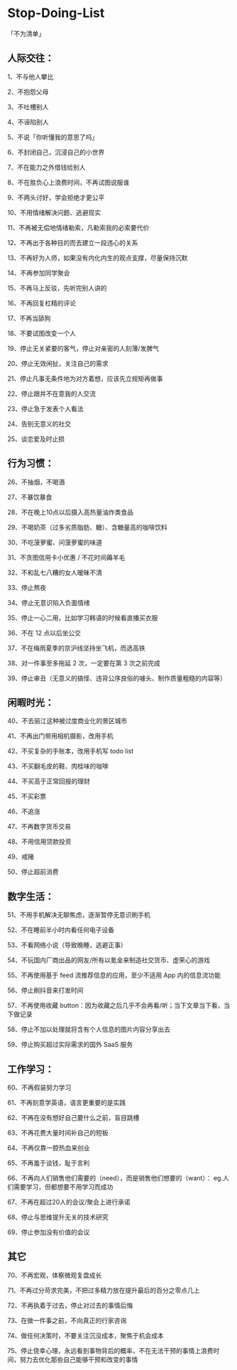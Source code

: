 # Stop-Doing-List
「不为清单」
## 人际交往：

1、不与他人攀比

2、不抱怨父母

3、不吐槽别人

4、不诬陷别人

5、不说「你听懂我的意思了吗」

6、不封闭自己，沉浸自己的小世界

7、不在能力之外借钱给别人

8、不在胜负心上浪费时间，不再试图说服谁

9、不两头讨好，学会拒绝才更公平

10、不用情绪解决问题、逃避现实

11、不再被无偿地情绪勒索，凡勒索我的必索要代价

12、不再出于各种目的而去建立一段违心的关系

13、不再好为人师，如果没有内化内生的观点支撑，尽量保持沉默

14、不再参加同学聚会

15、不再马上反驳，先听完别人讲的

16、不再回复杠精的评论

17、不再当舔狗

18、不要试图改变一个人

19、停止无关紧要的客气，停止对亲密的人刻薄/发脾气

20、停止无效闲扯，关注自己的需求

21、停止凡事无条件地为对方着想，应该先立规矩再做事

22、停止跟并不在意我的人交流

23、停止急于发表个人看法

24、告别无意义的社交

25、谈恋爱及时止损


## 行为习惯：

26、不抽烟，不喝酒

27、不暴饮暴食

28、不在晚上10点以后摄入高热量油炸类食品

29、不喝奶茶（过多劣质脂肪、糖）、含糖量高的咖啡饮料

30、不吃菠萝蜜、问菠萝蜜的味道

31、不贪图信用卡小优惠 / 不花时间薅羊毛

32、不和乱七八糟的女人暧昧不清

33、停止熬夜

34、停止无意识陷入负面情绪

35、停止一心二用，比如学习韩语的时候看直播买衣服

36、不在 12 点以后坐公交

37、不在梅雨夏季的京沪线坚持坐飞机，而选高铁

38、对一件事至多拖延 2 次，一定要在第 3 次之前完成

39、停止审丑（无意义的搞怪、违背公序良俗的噱头、制作质量粗糙的内容等）


## 闲暇时光：

40、不去丽江这种被过度商业化的景区城市

41、不再出门带用相机摄影，改用手机

42、不买复杂的手账本，改用手机写 todo list

43、不买翻毛皮的鞋、肉桂味的咖啡

44、不买高于正常回报的理财

45、不买彩票

46、不追涨

47、不再数字货币交易

48、不用信用贷款投资

49、戒赌

50、停止超前消费


## 数字生活：

51、不用手机解决无聊焦虑，逐渐暂停无意识刷手机

52、不在睡前半小时内看任何电子设备

53、不看网络小说（导致晚睡，逃避正事）

54、不玩国内厂商出品的网友/所有以氪金来制造社交货币、虚荣心的游戏

55、不再使用基于 feed 流推荐信息的应用，至少不适用 App 内的信息流功能

56、停止刷抖音来打发时间

57、不再使用收藏 button：因为收藏之后几乎不会再看/听；当下文章当下看，当下做记录

58、停止不加以处理就将含有个人信息的图片内容分享出去

59、停止购买超过实际需求的国外 SaaS 服务


## 工作学习：

60、不再假装努力学习

61、不再刻意学英语，语言更重要的是实践

62、不再在没有想好自己要什么之前，盲目跳槽

63、不再花费大量时间补自己的短板

64、不再仅靠一腔热血来创业

65、不再羞于谈钱，耻于言利

66、不再向人们销售他们需要的（need），而是销售他们想要的（want）： eg.人们需要学习，但都想要不用学习而成功

67、不再在超过20人的会议/聚会上进行承诺

68、停止与思维提升无关的技术研究

69、停止参加没有价值的会议


## 其它

70、不再宏观，体察微观复盘成长

71、不再过分苛求完美，不把过多精力放在提升最后的百分之零点几上

72、不再执着于过去，停止对过去的事情后悔

73、在做一件事之前，不向真正的行家咨询

74、做任何决策时，不要关注沉没成本，聚焦于机会成本

75、停止侥幸心理，永远看到事物背后的概率，不在无法干预的事情上浪费时间，努力去优化那些自己能够干预和改变的事情


